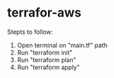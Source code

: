 # terrafor-aws
Stepts to follow:
1. Open terminal on "main.tf" path
2. Run "terraform init"
3. Run "terraform plan"
4. Run "terraform apply"